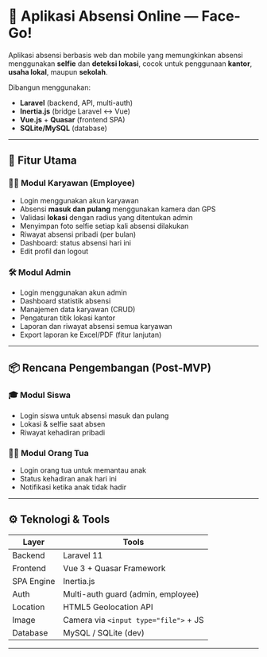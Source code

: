 # 📱 Aplikasi Absensi Online — Face-Go!

Aplikasi absensi berbasis web dan mobile yang memungkinkan absensi menggunakan **selfie** dan **deteksi lokasi**, cocok untuk penggunaan **kantor**, **usaha lokal**, maupun **sekolah**.

Dibangun menggunakan:
- **Laravel** (backend, API, multi-auth)
- **Inertia.js** (bridge Laravel ↔ Vue)
- **Vue.js** + **Quasar** (frontend SPA)
- **SQLite/MySQL** (database)

---

## 🚀 Fitur Utama

### 👨‍💼 Modul Karyawan (Employee)
- Login menggunakan akun karyawan
- Absensi **masuk dan pulang** menggunakan kamera dan GPS
- Validasi **lokasi** dengan radius yang ditentukan admin
- Menyimpan foto selfie setiap kali absensi dilakukan
- Riwayat absensi pribadi (per bulan)
- Dashboard: status absensi hari ini
- Edit profil dan logout

### 🛠️ Modul Admin
- Login menggunakan akun admin
- Dashboard statistik absensi
- Manajemen data karyawan (CRUD)
- Pengaturan titik lokasi kantor
- Laporan dan riwayat absensi semua karyawan
- Export laporan ke Excel/PDF (fitur lanjutan)

---

## 📦 Rencana Pengembangan (Post-MVP)
### 🎓 Modul Siswa
- Login siswa untuk absensi masuk dan pulang
- Lokasi & selfie saat absen
- Riwayat kehadiran pribadi

### 👨‍👩 Modul Orang Tua
- Login orang tua untuk memantau anak
- Status kehadiran anak hari ini
- Notifikasi ketika anak tidak hadir

---

## ⚙️ Teknologi & Tools

| Layer        | Tools                    |
|--------------|--------------------------|
| Backend      | Laravel 11               |
| Frontend     | Vue 3 + Quasar Framework |
| SPA Engine   | Inertia.js               |
| Auth         | Multi-auth guard (admin, employee) |
| Location     | HTML5 Geolocation API    |
| Image        | Camera via `<input type="file">` + JS |
| Database     | MySQL / SQLite (dev)     |

---
